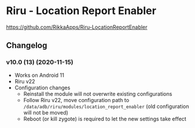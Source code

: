 # Riru - Location Report Enabler

<https://github.com/RikkaApps/Riru-LocationReportEnabler>

## Changelog

### v10.0 (13) (2020-11-15)

- Works on Android 11
- Riru v22
- Configuration changes
  - Reinstall the module will not overwrite existing configurations
  - Follow Riru v22, move configuration path to `/data/adb/riru/modules/location_report_enabler` (old configuration will not be moved)
  - Reboot (or kill zygote) is required to let the new settings take effect
